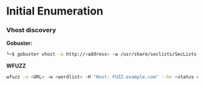 # Initial Enumeration

### Vhost discovery

**Gobuster:**
```bash
└─$ gobuster vhost -u http://<address> -w /usr/share/seclists/SecLists-master/Discovery/DNS/subdomains-top1million-110000.txt
```
**WFUZZ**
```bash
wfuzz -u <URL> -w <wordlist> -H "Host: FUZZ.example.com" --hc <status codes to hide>
```

